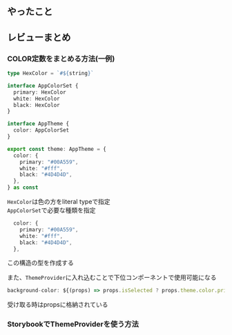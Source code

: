 ## やったこと

## レビューまとめ
### COLOR定数をまとめる方法(一例)
```ts
type HexColor = `#${string}`

interface AppColorSet {
  primary: HexColor
  white: HexColor
  black: HexColor
}

interface AppTheme {
  color: AppColorSet
}

export const theme: AppTheme = {
  color: {
    primary: "#00A559",
    white: "#fff",
    black: "#4D4D4D",
  },
} as const
```
`HexColor`は色の方をliteral typeで指定  
`AppColorSet`で必要な種類を指定  
```ts
  color: {
    primary: "#00A559",
    white: "#fff",
    black: "#4D4D4D",
  },
```
この構造の型を作成する  

また、`ThemeProvider`に入れ込むことで下位コンポーネントで使用可能になる  
```ts
background-color: ${(props) => props.isSelected ? props.theme.color.primary : props.theme.color.white};
```
受け取る時はpropsに格納されている  

### StorybookでThemeProviderを使う方法



